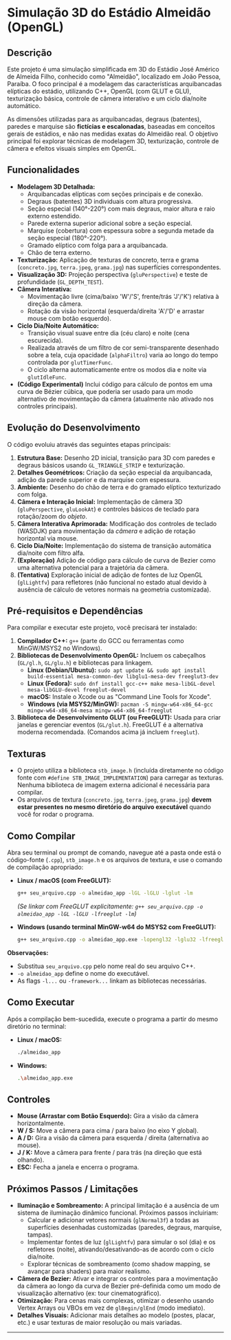 # Simulação 3D do Estádio Almeidão (OpenGL)

## Descrição

Este projeto é uma simulação simplificada em 3D do Estádio José Américo de Almeida Filho, conhecido como "Almeidão", localizado em João Pessoa, Paraíba. O foco principal é a modelagem das características arquibancadas elípticas do estádio, utilizando C++, OpenGL (com GLUT e GLU), texturização básica, controle de câmera interativo e um ciclo dia/noite automático.

As dimensões utilizadas para as arquibancadas, degraus (batentes), paredes e marquise são **fictícias e escalonadas**, baseadas em conceitos gerais de estádios, e não nas medidas exatas do Almeidão real. O objetivo principal foi explorar técnicas de modelagem 3D, texturização, controle de câmera e efeitos visuais simples em OpenGL.

## Funcionalidades

*   **Modelagem 3D Detalhada:**
    *   Arquibancadas elípticas com seções principais e de conexão.
    *   Degraus (batentes) 3D individuais com altura progressiva.
    *   Seção especial (140°-220°) com mais degraus, maior altura e raio externo estendido.
    *   Parede externa superior adicional sobre a seção especial.
    *   Marquise (cobertura) com espessura sobre a segunda metade da seção especial (180°-220°).
    *   Gramado elíptico com folga para a arquibancada.
    *   Chão de terra externo.
*   **Texturização:** Aplicação de texturas de concreto, terra e grama (`concreto.jpg`, `terra.jpeg`, `grama.jpg`) nas superfícies correspondentes.
*   **Visualização 3D:** Projeção perspectiva (`gluPerspective`) e teste de profundidade (`GL_DEPTH_TEST`).
*   **Câmera Interativa:**
    *   Movimentação livre (cima/baixo 'W'/'S', frente/trás 'J'/'K') relativa à direção da câmera.
    *   Rotação da visão horizontal (esquerda/direita 'A'/'D' e arrastar mouse com botão esquerdo).
*   **Ciclo Dia/Noite Automático:**
    *   Transição visual suave entre dia (céu claro) e noite (cena escurecida).
    *   Realizada através de um filtro de cor semi-transparente desenhado sobre a tela, cuja opacidade (`alphaFiltro`) varia ao longo do tempo controlada por `glutTimerFunc`.
    *   O ciclo alterna automaticamente entre os modos dia e noite via `glutIdleFunc`.
*   **(Código Experimental)** Inclui código para cálculo de pontos em uma curva de Bézier cúbica, que poderia ser usado para um modo alternativo de movimentação da câmera (atualmente não ativado nos controles principais).

## Evolução do Desenvolvimento

O código evoluiu através das seguintes etapas principais:

1.  **Estrutura Base:** Desenho 2D inicial, transição para 3D com paredes e degraus básicos usando `GL_TRIANGLE_STRIP` e texturização.
2.  **Detalhes Geométricos:** Criação da seção especial da arquibancada, adição da parede superior e da marquise com espessura.
3.  **Ambiente:** Desenho do chão de terra e do gramado elíptico texturizado com folga.
4.  **Câmera e Interação Inicial:** Implementação de câmera 3D (`gluPerspective`, `gluLookAt`) e controles básicos de teclado para rotação/zoom do *objeto*.
5.  **Câmera Interativa Aprimorada:** Modificação dos controles de teclado (WASDJK) para movimentação da *câmera* e adição de rotação horizontal via mouse.
6.  **Ciclo Dia/Noite:** Implementação do sistema de transição automática dia/noite com filtro alfa.
7.  **(Exploração)** Adição de código para cálculo de curva de Bezier como uma alternativa potencial para a trajetória da câmera.
8.  **(Tentativa)** Exploração inicial de adição de fontes de luz OpenGL (`glLightfv`) para refletores (não funcional no estado atual devido à ausência de cálculo de vetores normais na geometria customizada).

## Pré-requisitos e Dependências

Para compilar e executar este projeto, você precisará ter instalado:

1.  **Compilador C++:** `g++` (parte do GCC ou ferramentas como MinGW/MSYS2 no Windows).
2.  **Bibliotecas de Desenvolvimento OpenGL:** Incluem os cabeçalhos (`GL/gl.h`, `GL/glu.h`) e bibliotecas para linkagem.
    *   **Linux (Debian/Ubuntu):** `sudo apt update && sudo apt install build-essential mesa-common-dev libglu1-mesa-dev freeglut3-dev`
    *   **Linux (Fedora):** `sudo dnf install gcc-c++ make mesa-libGL-devel mesa-libGLU-devel freeglut-devel`
    *   **macOS:** Instale o Xcode ou as "Command Line Tools for Xcode".
    *   **Windows (via MSYS2/MinGW):** `pacman -S mingw-w64-x86_64-gcc mingw-w64-x86_64-mesa mingw-w64-x86_64-freeglut`
3.  **Biblioteca de Desenvolvimento GLUT (ou FreeGLUT):** Usada para criar janelas e gerenciar eventos (`GL/glut.h`). FreeGLUT é a alternativa moderna recomendada. (Comandos acima já incluem `freeglut`).

## Texturas

*   O projeto utiliza a biblioteca `stb_image.h` (incluída diretamente no código fonte com `#define STB_IMAGE_IMPLEMENTATION`) para carregar as texturas. Nenhuma biblioteca de imagem externa adicional é necessária para compilar.
*   Os arquivos de textura (`concreto.jpg`, `terra.jpeg`, `grama.jpg`) **devem estar presentes no mesmo diretório do arquivo executável** quando você for rodar o programa.

## Como Compilar

Abra seu terminal ou prompt de comando, navegue até a pasta onde está o código-fonte (`.cpp`), `stb_image.h` e os arquivos de textura, e use o comando de compilação apropriado:

*   **Linux / macOS (com FreeGLUT):**
    ```bash
    g++ seu_arquivo.cpp -o almeidao_app -lGL -lGLU -lglut -lm
    ```
    *(Se linkar com FreeGLUT explicitamente: `g++ seu_arquivo.cpp -o almeidao_app -lGL -lGLU -lfreeglut -lm`)*

*   **Windows (usando terminal MinGW-w64 do MSYS2 com FreeGLUT):**
    ```bash
    g++ seu_arquivo.cpp -o almeidao_app.exe -lopengl32 -lglu32 -lfreeglut -lm
    ```

**Observações:**
*   Substitua `seu_arquivo.cpp` pelo nome real do seu arquivo C++.
*   `-o almeidao_app` define o nome do executável.
*   As flags `-l...` ou `-framework...` linkam as bibliotecas necessárias.

## Como Executar

Após a compilação bem-sucedida, execute o programa a partir do mesmo diretório no terminal:

*   **Linux / macOS:**
    ```bash
    ./almeidao_app
    ```

*   **Windows:**
    ```bash
    .\almeidao_app.exe
    ```

## Controles

*   **Mouse (Arrastar com Botão Esquerdo):** Gira a visão da câmera horizontalmente.
*   **W / S:** Move a câmera para cima / para baixo (no eixo Y global).
*   **A / D:** Gira a visão da câmera para esquerda / direita (alternativa ao mouse).
*   **J / K:** Move a câmera para frente / para trás (na direção que está olhando).
*   **ESC:** Fecha a janela e encerra o programa.

## Próximos Passos / Limitações

*   **Iluminação e Sombreamento:** A principal limitação é a ausência de um sistema de iluminação dinâmico funcional. Próximos passos incluiriam:
    *   Calcular e adicionar vetores normais (`glNormal3f`) a todas as superfícies desenhadas customizadas (paredes, degraus, marquise, tampas).
    *   Implementar fontes de luz (`glLightfv`) para simular o sol (dia) e os refletores (noite), ativando/desativando-as de acordo com o ciclo dia/noite.
    *   Explorar técnicas de sombreamento (como shadow mapping, se avançar para shaders) para maior realismo.
*   **Câmera de Bezier:** Ativar e integrar os controles para a movimentação da câmera ao longo da curva de Bezier pré-definida como um modo de visualização alternativo (ex: tour cinematográfico).
*   **Otimização:** Para cenas mais complexas, otimizar o desenho usando Vertex Arrays ou VBOs em vez de `glBegin/glEnd` (modo imediato).
*   **Detalhes Visuais:** Adicionar mais detalhes ao modelo (postes, placar, etc.) e usar texturas de maior resolução ou mais variadas.

---
